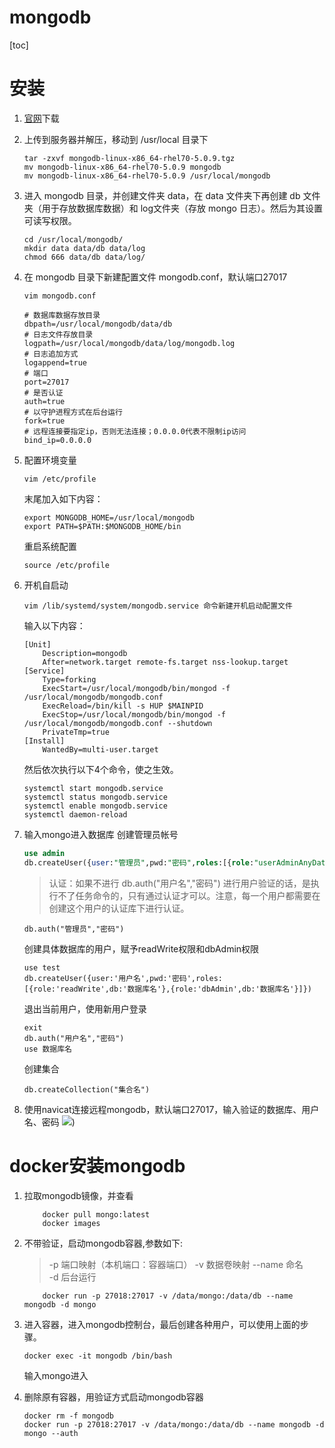 # mongodb


[toc]
# 安装
1. [官网](https://www.mongodb.com/try/download/community)下载
2. 上传到服务器并解压，移动到 /usr/local 目录下
	```shell
	tar -zxvf mongodb-linux-x86_64-rhel70-5.0.9.tgz
	mv mongodb-linux-x86_64-rhel70-5.0.9 mongodb
	mv mongodb-linux-x86_64-rhel70-5.0.9 /usr/local/mongodb
	```

3. 进入 mongodb 目录，并创建文件夹 data，在 data 文件夹下再创建 db 文件夹（用于存放数据库数据）和 log文件夹（存放 mongo 日志）。然后为其设置可读写权限。
	```shell
	cd /usr/local/mongodb/
	mkdir data data/db data/log
	chmod 666 data/db data/log/
	```
4. 在 mongodb 目录下新建配置文件 mongodb.conf，默认端口27017
	```shell
	vim mongodb.conf
	```

	```vim
	# 数据库数据存放目录
	dbpath=/usr/local/mongodb/data/db
	# 日志文件存放目录
	logpath=/usr/local/mongodb/data/log/mongodb.log
	# 日志追加方式
	logappend=true
	# 端口
	port=27017
	# 是否认证
	auth=true
	# 以守护进程方式在后台运行
	fork=true
	# 远程连接要指定ip，否则无法连接；0.0.0.0代表不限制ip访问
	bind_ip=0.0.0.0
	```
5. 配置环境变量
	```shell
	vim /etc/profile
	```
	末尾加入如下内容：
	```shell
	export MONGODB_HOME=/usr/local/mongodb
	export PATH=$PATH:$MONGODB_HOME/bin
	```
	重启系统配置
	```shell
	source /etc/profile
	```
6. 开机自启动
	```shell
	vim /lib/systemd/system/mongodb.service 命令新建开机启动配置文件
	```
	输入以下内容：
	```shell
	[Unit]
		Description=mongodb
		After=network.target remote-fs.target nss-lookup.target
	[Service]
		Type=forking
		ExecStart=/usr/local/mongodb/bin/mongod -f /usr/local/mongodb/mongodb.conf
		ExecReload=/bin/kill -s HUP $MAINPID
		ExecStop=/usr/local/mongodb/bin/mongod -f /usr/local/mongodb/mongodb.conf --shutdown
		PrivateTmp=true
	[Install]
		WantedBy=multi-user.target
	```
	然后依次执行以下4个命令，使之生效。
	```shell
	systemctl start mongodb.service
	systemctl status mongodb.service
	systemctl enable mongodb.service
	systemctl daemon-reload
	```
7. 输入mongo进入数据库
	创建管理员帐号
	
	```sql
	use admin
	db.createUser({user:"管理员",pwd:"密码",roles:[{role:"userAdminAnyDatabase",db:"admin"}]})
	```
	> 认证：如果不进行 db.auth("用户名","密码") 进行用户验证的话，是执行不了任务命令的，只有通过认证才可以。注意，每一个用户都需要在创建这个用户的认证库下进行认证。
	```
	db.auth("管理员","密码")
	```
	创建具体数据库的用户，赋予readWrite权限和dbAdmin权限
	```
	use test
	db.createUser({user:'用户名',pwd:'密码',roles:[{role:'readWrite',db:'数据库名'},{role:'dbAdmin',db:'数据库名'}]})
	```
	退出当前用户，使用新用户登录
	
	```
	exit
	db.auth("用户名","密码")
	use 数据库名
	```
	
	创建集合
	
	```
	db.createCollection("集合名")
	```
8. 使用navicat连接远程mongodb，默认端口27017，输入验证的数据库、用户名、密码
![](https://joplin-1-1304734442.cos.ap-nanjing.myqcloud.com/mongodb.png))
# docker安装mongodb
1. 拉取mongodb镜像，并查看
	```shell
		docker pull mongo:latest
		docker images
	```
2. 不带验证，启动mongodb容器,参数如下: 
	>  -p 端口映射（本机端口：容器端口） 
	>  -v 数据卷映射 
	>   --name 命名  
	>   -d 后台运行
	```
		docker run -p 27018:27017 -v /data/mongo:/data/db --name mongodb -d mongo
	```

3. 进入容器，进入mongodb控制台，最后创建各种用户，可以使用上面的步骤。
	```shell
	docker exec -it mongodb /bin/bash
	```
	输入mongo进入
4. 删除原有容器，用验证方式启动mongodb容器
	```shell
	docker rm -f mongodb
	docker run -p 27018:27017 -v /data/mongo:/data/db --name mongodb -d mongo --auth
	```
